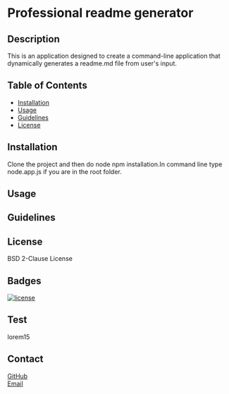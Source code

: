 # Professional readme generator
    
## Description
This is an application designed to create a command-line application that dynamically generates a readme.md file from user's input. 

## Table of Contents
* [Installation](#installation)
* [Usage](#usage)
* [Guidelines](#guidelines)
* [License](#license)
    
## Installation
Clone the project and then do node npm installation.In command line type node.app.js if you are in the root folder.
    
## Usage

      
## Guidelines

       
## License
BSD 2-Clause License
      
## Badges
[![license](https://img.shields.io/badge/License-BSD_2--Clause-orange.svg)](https://opensource.org/licenses/BSD-2-Clause) 

## Test
lorem15

## Contact
[GitHub](https://github.com/Abi-2021)  
[Email](mailto:abira0607@gmail.com)
